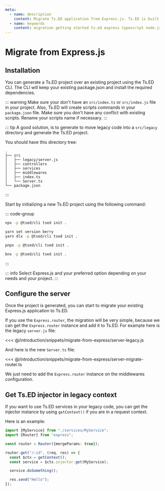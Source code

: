 ```yaml
---
meta:
  - name: description
    content: Migrate Ts.ED application from Express.js. Ts.ED is built on top of Express and uses TypeScript language.
  - name: keywords
    content: migration getting started ts.ed express typescript node.js javascript decorators mvc class models
---
```


# Migrate from Express.js

## Installation

You can generate a Ts.ED project over an existing project using the Ts.ED CLI.
The CLI will keep your existing package.json and install the required dependencies.

::: warning
Make sure your don't have an `src/index.ts` or `src/index.js` file in your project.
Also, Ts.ED will create scripts commands in your `package.json` file. Make sure you don't have any conflict with existing scripts.
Rename your scripts name if necessary.
:::

::: tip
A good solution, is to generate to move legacy code into a `src/legacy` directory and generate the Ts.ED project.

You should have this directory tree:

```
.
├── src
│   ├── legacy/server.js
│   ├── controllers
│   ├── services
│   ├── middlewares
│   ├── index.ts
│   └── Server.ts
└── package.json
```

:::

Start by initializing a new Ts.ED project using the following command:

::: code-group

```sh [npm]
npx -p @tsed/cli tsed init .
```

```sh [yarn]
yarn set version berry
yarn dlx -p @tsed/cli tsed init .
```

```sh [pnpm]
pnpx -p @tsed/cli tsed init .
```

```sh [bun]
bnx -p @tsed/cli tsed init .
```

:::

::: info
Select Express.js and your preferred option depending on your needs and your project.
:::

## Configure the server

Once the project is generated, you can start to migrate your existing Express.js application to Ts.ED.

If you use the `Express.router`, the migration will be very simple, because we can get the `Express.router` instance and add it to Ts.ED.
For example here is the legacy `server.js` file:

<<< @/introduction/snippets/migrate-from-express/server-legacy.js

And here is the new `Server.ts` file:

<<< @/introduction/snippets/migrate-from-express/server-migrate-router.ts

We just need to add the `Express.router` instance on the middlewares configuration.

## Get Ts.ED injector in legacy context

If you want to use Ts.ED services in your legacy code, you can get the injector instance by using `getContext()` if you are in a request context.

Here is an example:

```ts
import {MyService} from "./services/MyService";
import {Router} from "express";

const router = Router({mergeParams: true});

router.get("/:id", (req, res) => {
  const $ctx = getContext();
  const service = $ctx.injector.get(MyService);

  service.doSomething();

  res.send("Hello");
});
```
